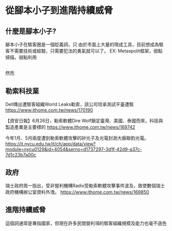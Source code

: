# 從腳本小子到進階持續威脅

## 什麼是腳本小子?

腳本小子在駭客圈是一個貶義詞，只
由於市面上大量的現成工具，目前想成為駭客不需要技術或經驗，只需要犯法的勇氣就可以了。
EX: Metaspolit框架，弱點掃描，弱點利用

## 

然而

## 勒索科技業

Dell傳出遭駭客組織World Leaks勒索，該公司坦承測試平臺遭駭 https://www.ithome.com.tw/news/170190

【資安日報】6月26日，勒索軟體Dire Wolf鎖定臺灣、美國、泰國而來，科技與製造產業是主要標的 https://www.ithome.com.tw/news/169742

今年1月、5月兩度遭到勒索軟體攻擊的矽光子及光電封測大廠聯鈞光電。 https://it.nycu.edu.tw/it/ch/app/data/view?module=nycu0129&id=4054&serno=d1737297-3d1f-42d9-a37c-7d1c23b7a00c

## 政府
瑞士政府周一指出，受非營利機構Radix受勒索軟體攻擊事件波及，致使數個瑞士政府機構辦公室資料外洩。 https://www.ithome.com.tw/news/169850

## 進階持續威脅

這個詞通常是專指國家，但現在許多民間營利項的駭客組織規模及能力也毫不遜色


## 